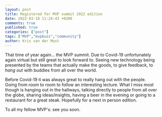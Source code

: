 ```yaml
---
layout: post
title: Registered for MVP summit 2022 edition
date: 2022-03-18 11:24:43 +0200
comments: true
published: true
categories: ["post"]
tags: ["MVP","mvpbuzz","community"]
author: Kris van der Mast
---
```

That time of year again... the MVP summit. Due to Covid-19 unfortunately again virtual but still great to look forward to. Seeing new technology being presented by the teams that actually make the goods, to give feedback, to _hang out_ with buddies from all over the world.

Before Covid-19 it was always great to really hang out with the people. Going from room to room to follow an interesting lecture. What I miss most though is hanging out in the hallways, talking directly to people from all over the globe, sharing ideas/insights, having a beer in the evening or going to a restaurant for a great steak. Hopefully for a next in person edition.

To all my fellow MVP's: see you soon.
